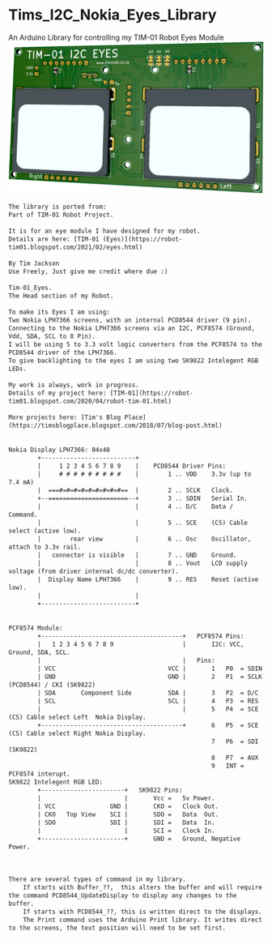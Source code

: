 # Tims_I2C_Nokia_Eyes_Library
An Arduino Library for controlling my TIM-01 Robot Eyes Module
<img src="https://github.com/Palingenesis/Tims_I2C_Nokia_Eyes_Library/blob/main/Images/TIM-01_Eyes_Front_Github.png" alt="Front">


	The library is ported from:
	Part of TIM-01 Robot Project.

	It is for an eye module I have designed for my robot.
	Details are here: [TIM-01 (Eyes)](https://robot-tim01.blogspot.com/2021/02/eyes.html)
	
	By Tim Jackson
	Use Freely, Just give me credit where due :)

	Tim-01_Eyes.
	The Head section of my Robot.

	To make its Eyes I am using:
	Two Nokia LPH7366 screens, with an internal PCD8544 driver (9 pin).
	Connecting to the Nokia LPH7366 screens via an I2C, PCF8574 (Ground, Vdd, SDA, SCL to 8 Pin).
	I will be using 5 to 3.3 volt logic converters from the PCF8574 to the PCD8544 driver of the LPH7366.
	To give backlighting to the eyes I am using two SK9822 Intelegent RGB LEDs.

	My work is always, work in progress.
	Details of my project here: [TIM-01](https://robot-tim01.blogspot.com/2020/04/robot-tim-01.html)
	
	More projects here: [Tim's Blog Place](https://timsblogplace.blogspot.com/2018/07/blog-post.html)
	

	Nokia Display LPH7366: 84x48
			+--------------------------+
			|     1 2 3 4 5 6 7 8 9    |	PCD8544 Driver Pins:
			|     # # # # # # # # #    |		1 .. VDD	3.3v (up to 7.4 mA)
			|  ===#=#=#=#=#=#=#=#=#==  |		2 .. SCLK	Clock.
			+--======================--+		3 .. SDIN	Serial In.
			|                          |		4 .. D/C	Data / Command.
			|                          |		5 .. SCE	(CS) Cable select (active low).
			|        rear view         |		6 .. Osc	Oscillator, attach to 3.3v rail.
			|   connector is visible   |		7 .. GND	Ground.
			|                          |		8 .. Vout	LCD supply voltage (from driver internal dc/dc converter).
			|  Display Name LPH7366    |		9 .. RES	Reset (active low).
			|                          |
			+--------------------------+


	PCF8574 Module:
			+---------------------------------------+	PCF8574 Pins:
			|	1 2 3 4 5 6 7 8 9					|		I2C: VCC, Ground, SDA, SCL.
			|										|	Pins:
			| VCC								VCC	|		1	P0	= SDIN
			| GND								GND	|		2	P1	= SCLK	(PCD8544) / CKI (SK9822)
			| SDA		Component Side			SDA	|		3	P2	= D/C
			| SCL								SCL	|		4	P3	= RES
			|										|		5	P4	= SCE	(CS) Cable select Left  Nokia Display.
			+---------------------------------------+		6	P5	= SCE	(CS) Cable select Right Nokia Display.
															7	P6	= SDI	(SK9822)
															8	P7	= AUX
															9	INT = PCF8574 interupt.
	SK9822 Intelegent RGB LED:
			+-----------------------+	SK9822 Pins:
			|						|		Vcc	=	5v Power.
			| VCC				GND	|		CKO	=	Clock Out.	
			| CKO	Top View	SCI	|		SDO	=	Data  Out.	
			| SDO				SDI	|		SDI	=	Data  In.	
			|						|		SCI	=	Clock In.	
			+-----------------------+		GND	=	Ground, Negative Power.	



	There are several types of command in my library.
		If starts with Buffer_??,  this alters the buffer and will require the command PCD8544_UpdateDisplay to display any changes to the buffer.
		If starts with PCD8544_??, this is written direct to the displays.
		The Print command uses the Arduino Print library. It writes direct to the screens, the text position will need to be set first.
